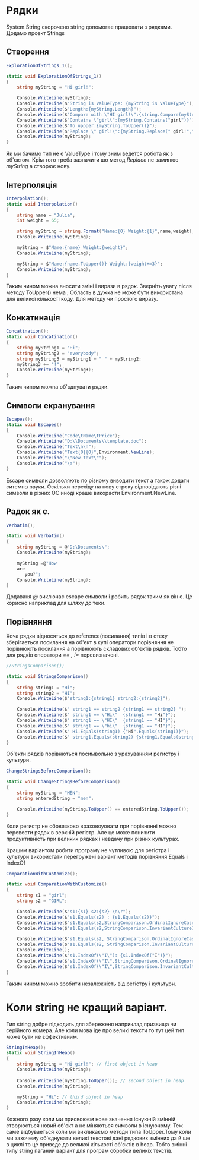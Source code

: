 # Рядки

System.String скорочено string допомогає працювати з рядками. Додамо проект Strings

## Створення
```cs
ExplorationOfStrings_1();

static void ExplorationOfStrings_1()
{
    string myString = "Hi girl!";

    Console.WriteLine(myString);
    Console.WriteLine($"String is ValueType: {myString is ValueType}");
    Console.WriteLine($"Length:{myString.Length}");
    Console.WriteLine($"Compare with \"HI girl!\":{string.Compare(myString,"HI girl!")}");
    Console.WriteLine($"Contains \"girl\":{myString.Contains("girl")}");
    Console.WriteLine($"To uppper:{myString.ToUpper()}");
    Console.WriteLine($"Replace \" girl!\":{myString.Replace(" girl!"," !")}");
    Console.WriteLine(myString);
}
```
Як ми бачимо тип не є ValueType і тому зним ведется робота як з об'єктом. Крім того треба зазначити шо метод <em>Replace</em> не заминює <em>myString</em> а створює нову.

## Інтерполяція
```cs
Interpolation();
static void Interpolation()
{
    string name = "Julia";
    int weight = 65;

    string myString = string.Format("Name:{0} Weight:{1}",name,weight);
    Console.WriteLine(myString);

    myString = $"Name:{name} Weight:{weight}";
    Console.WriteLine(myString);

    myString = $"Name:{name.ToUpper()} Weight:{weight+=3}";
    Console.WriteLine(myString);
}
```
Таким чином можна вносити зміні і вирази в рядок. Зверніть увагу після методу ToUpper() нема ; Область в дужка не може бути використана для великої кількості коду. Для методу чи простого виразу.

## Конкатинація
```cs
Concatination();
static void Concatination()
{
    string myString1 = "Hi";
    string myString2 = "everybody";
    string myString3 = myString1 + " " + myString2;
    myString3 += "!";
    Console.WriteLine(myString3);
}
``` 
Таким чином можна об'єднувати рядки.

## Символи екранування

```cs
Escapes();
static void Escapes()
{
    Console.WriteLine("Code\tName\tPrice");
    Console.WriteLine("D:\\Documents\\template.doc");
    Console.WriteLine("Text\n\n");
    Console.WriteLine("Text{0}{0}",Environment.NewLine);
    Console.WriteLine("\"New text\"");
    Console.WriteLine("\a");
}
```
Escape символи дозволяють по різному виводити текст а також додати ситемны звуки. Оскільки перехіду на нову строку відповідають різні символи в різних ОС иноді краше викорасти Environment.NewLine.

## Радок як є.
```cs
Verbatim();

static void Verbatim()
{
    string myString = @"D:\Documents\";
    Console.WriteLine(myString);

    myString =@"How      
    are
       you?";
    Console.WriteLine(myString);
}
```
Додаваня <em>@</em> виключає escape символи і робить рядок таким як він є. Це корисно наприклад для шляху до теки. 

## Порівняння

Хоча рядки відносяться до reference(посилання) типів і в стеку зберігаеться посилання на об'єкт в купі оператори порівняння не порівнюють посилання а порівнюють складових об'єктів рядків.
Тобто для рядків оператори <em> == , != </em> перевизначені.
```cs
//StringsComparison();

static void StringsComparison()
{
    string string1 = "Hi";
    string string2 = "HI";
    Console.WriteLine($"string1:{string1} string2:{string2}");

    Console.WriteLine($" string1 == string2 {string1 == string2} ");
    Console.WriteLine($" string1 == \"Hi\"  {string1 == "Hi"}");
    Console.WriteLine($" string1 == \"HI\"  {string1 == "HI"}");
    Console.WriteLine($" string1 == \"hi\"  {string1 == "HI"}");
    Console.WriteLine($" Hi.Equals(string1) {"Hi".Equals(string1)}");
    Console.WriteLine($" string1.Equals(string2) {string1.Equals(string2)}");
}
```
Об'єкти рядків порівнються посимвольно з урахуванням регистру і культури.


```cs
ChangeStringsBeforeComparison();

static void ChangeStringsBeforeComparison()
{
    string myString = "MEN";
    string enteredString = "men";

    Console.WriteLine(myString.ToUpper() == enteredString.ToUpper());
}
```
Коли регистр не обовязково враховоуовати при порівнянні можно перевести рядок в верхній регістр. Але це може понизити продуктивність при великих рядках і невдачу при різних культурах.

Крашим варіантом робити програму не чутливою для регістра і культури використати перегружені варіант методів порівняння Equals і IndexOf

```cs
ComparationWithCustomize();

static void ComparationWithCustomize()
{
    string s1 = "girl";
    string s2 = "GIRL";

    Console.WriteLine($"s1:{s1} s2:{s2} \n\r");
    Console.WriteLine($"s1.Equals(s2) : {s1.Equals(s2)}");
    Console.WriteLine($"s1.Equals(s2,StringComparison.OrdinalIgnoreCase) : {s1.Equals(s2,StringComparison.OrdinalIgnoreCase)}");
    Console.WriteLine($"s1.Equals(s2,StringComparison.InvariantCultureIgnoreCase) : {s1.Equals(s2, StringComparison.InvariantCultureIgnoreCase)}");

    Console.WriteLine($"s1.Equals(s2, StringComparison.OrdinalIgnoreCase): {s1.Equals(s2, StringComparison.OrdinalIgnoreCase)}");
    Console.WriteLine($"s1.Equals(s2, StringComparison.InvariantCultureIgnoreCase): {s1.Equals(s2, StringComparison.InvariantCultureIgnoreCase)}");
    Console.WriteLine();
    Console.WriteLine($"s1.IndexOf(\"I\"): {s1.IndexOf("I")}");
    Console.WriteLine($"s1.IndexOf(\"I\",StringComparison.OrdinalIgnoreCase)}}: {s1.IndexOf("I",StringComparison.OrdinalIgnoreCase)}");
    Console.WriteLine($"s1.IndexOf(\"I\",StringComparison.InvariantCultureIgnoreCase)}}: {s1.IndexOf("I", StringComparison.InvariantCultureIgnoreCase)}");
}
```
Таким чином можно зробити незалежність від регістру і культури.

# Коли string не кращий варіант.

Тип string добре підходить для збереженя наприклад призвища чи серійного номера. Але коли мова іде про великі тексти то тут цей тип може бути не єффективним.

```cs
StringInHeap();
static void StringInHeap()
{
    string myString = "Hi girl!"; // first object in heap
    Console.WriteLine(myString);
    
    Console.WriteLine(myString.ToUpper()); // second object in heap
    Console.WriteLine(myString);

    myString = "Hi"; // third object in heap
    Console.WriteLine(myString);
}
```
Кожного разу коли ми присвоюєм нове значення існуючій змінній створюється новий об'єкт а не міняються символи в існуючому. Теж саме відбуваеться коли ми викликаємо методи типа ToUpper.Тому коли ми захочему об'єднувати великі текстові дані рядкових змінних да й ше в циклі то це приведе до великої кількості об'єктів в heap. Тобто змінні типу string паганий варіант для програм обробки великіх текстів.


